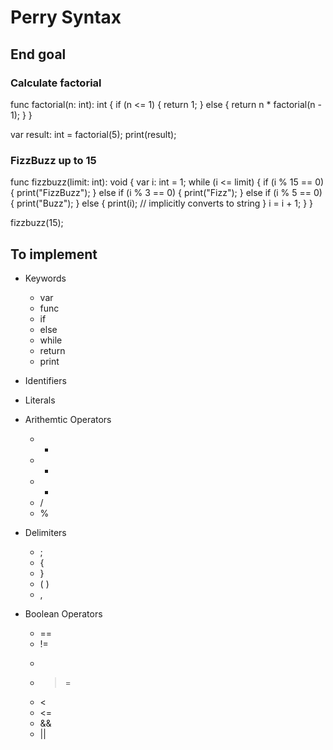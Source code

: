 # Perry Syntax

## End goal

### Calculate factorial
func factorial(n: int): int {
    if (n <= 1) {
        return 1;
    } else {
        return n * factorial(n - 1);
    }
}

var result: int = factorial(5);
print(result);


### FizzBuzz up to 15
func fizzbuzz(limit: int): void {
    var i: int = 1;
    while (i <= limit) {
        if (i % 15 == 0) {
            print("FizzBuzz");
        } else if (i % 3 == 0) {
            print("Fizz");
        } else if (i % 5 == 0) {
            print("Buzz");
        } else {
            print(i); // implicitly converts to string
        }
        i = i + 1;
    }
}

fizzbuzz(15);


## To implement
- Keywords
    - var
    - func
    - if
    - else
    - while
    - return
    - print

- Identifiers
- Literals
- Arithemtic Operators
    - +
    - -
    - *
    - /
    - %

- Delimiters
    - ;
    - {
    - }
    - ( )
    - ,

- Boolean Operators
    - ==
    - !=
    - >
    - >=
    - <
    - <=
    - &&
    - ||

